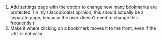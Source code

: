 1. Add settings page with the option to change how many bookmarks are protected. (In my (JacobKoala) opinion, this should actually be a separate page, because the user doesn't need to change this frequently.)
2. Make it where clicking on a bookmark moves it to the front, even if the URL is not valid.

